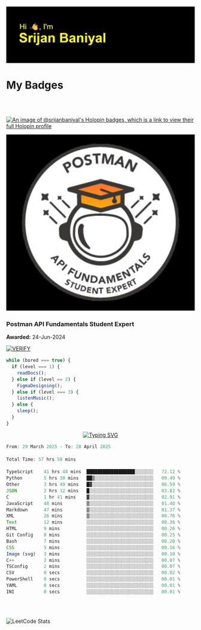 ![Header](./header.png)

# My Badges

<Br />
<Br />

[![An image of @srijanbaniyal's Holopin badges, which is a link to view their full Holopin profile](https://holopin.me/srijanbaniyal)](https://holopin.io/@srijanbaniyal)

[![Postman API Fundamentals Student Expert](/Postman.jpeg)](https://api.badgr.io/public/assertions/r9BLLy0oTfKJBbkGuDI1zA)

### Postman API Fundamentals Student Expert

**Awarded:** 24-Jun-2024

[![VERIFY](https://img.shields.io/badge/VERIFY-blue)](https://badgecheck.io?url=https%3A%2F%2Fapi.badgr.io%2Fpublic%2Fassertions%2Fr9BLLy0oTfKJBbkGuDI1zA)

```javascript
while (bored === true) {
  if (level === 1) {
    readDocs();
  } else if (level == 2) {
    FigmaDesigning();
  } else if (level === 3) {
    listenMusic();
  } else {
    sleep();
  }
}
```

<p align="center">
  <a href="https://git.io/typing-svg"><img src="https://readme-typing-svg.demolab.com?font=Tilt+Prism&size=30&pause=1000&color=0FF75B&center=true&vCenter=true&width=800&height=80&lines=Time+spent+on+various+Programming+languages" alt="Typing SVG" /></a>
</p>

<!--START_SECTION:waka-->

```TypeScript
From: 29 March 2025 - To: 28 April 2025

Total Time: 57 hrs 58 mins

TypeScript    41 hrs 48 mins  ██████████████████░░░░░░░   72.12 %
Python        5 hrs 30 mins   ██▒░░░░░░░░░░░░░░░░░░░░░░   09.49 %
Other         3 hrs 49 mins   █▓░░░░░░░░░░░░░░░░░░░░░░░   06.59 %
JSON          2 hrs 12 mins   █░░░░░░░░░░░░░░░░░░░░░░░░   03.82 %
C             1 hr 41 mins    ▓░░░░░░░░░░░░░░░░░░░░░░░░   02.91 %
JavaScript    48 mins         ▒░░░░░░░░░░░░░░░░░░░░░░░░   01.40 %
Markdown      47 mins         ▒░░░░░░░░░░░░░░░░░░░░░░░░   01.37 %
XML           26 mins         ▒░░░░░░░░░░░░░░░░░░░░░░░░   00.76 %
Text          12 mins         ░░░░░░░░░░░░░░░░░░░░░░░░░   00.36 %
HTML          9 mins          ░░░░░░░░░░░░░░░░░░░░░░░░░   00.26 %
Git Config    8 mins          ░░░░░░░░░░░░░░░░░░░░░░░░░   00.25 %
Bash          7 mins          ░░░░░░░░░░░░░░░░░░░░░░░░░   00.20 %
CSS           5 mins          ░░░░░░░░░░░░░░░░░░░░░░░░░   00.16 %
Image (svg)   3 mins          ░░░░░░░░░░░░░░░░░░░░░░░░░   00.10 %
C++           2 mins          ░░░░░░░░░░░░░░░░░░░░░░░░░   00.07 %
TSConfig      2 mins          ░░░░░░░░░░░░░░░░░░░░░░░░░   00.07 %
CSV           0 secs          ░░░░░░░░░░░░░░░░░░░░░░░░░   00.02 %
PowerShell    0 secs          ░░░░░░░░░░░░░░░░░░░░░░░░░   00.01 %
YAML          0 secs          ░░░░░░░░░░░░░░░░░░░░░░░░░   00.01 %
INI           0 secs          ░░░░░░░░░░░░░░░░░░░░░░░░░   00.01 %
```

<!--END_SECTION:waka-->

<Br />
<Br />

![LeetCode Stats](https://leetcard.jacoblin.cool/Srijan-Baniyal?theme=dark&font=Rasa&ext=contest)
